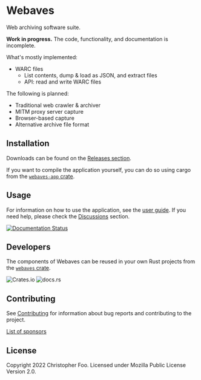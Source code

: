 # Webaves

Web archiving software suite.

**Work in progress.** The code, functionality, and documentation is incomplete.

What's mostly implemented:

* WARC files
  * List contents, dump & load as JSON, and extract files
  * API: read and write WARC files

The following is planned:

* Traditional web crawler & archiver
* MITM proxy server capture
* Browser-based capture
* Alternative archive file format

## Installation

Downloads can be found on the [Releases section](https://github.com/chfoo/webaves/releases).

If you want to compile the application yourself, you can do so using cargo from the [`webaves-app` crate](crates/webaves-app/README.md).

## Usage

For information on how to use the application, see the [user guide](https://webaves.readthedocs.io/). If you need help, please check the [Discussions](https://github.com/chfoo/webaves/discussions) section.

 [![Documentation Status](https://readthedocs.org/projects/webaves/badge/?version=latest)](https://webaves.readthedocs.io/en/latest/?badge=latest)

## Developers

The components of Webaves can be reused in your own Rust projects from the [`webaves` crate](crates/webaves/README.md).

![Crates.io](https://img.shields.io/crates/v/webaves) ![docs.rs](https://img.shields.io/docsrs/webaves)

## Contributing

See [Contributing](CONTRIBUTING.md) for information about bug reports and contributing to the project.

[List of sponsors](sponsors.md)

## License

Copyright 2022 Christopher Foo. Licensed under Mozilla Public License Version 2.0.
